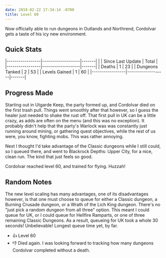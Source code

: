 ```yaml
---
date: 2018-02-22 17:34:14 -0700
title: Level 60
---
```

Now officially able to run dungeons in Outlands and Northrend, Cordolvar gets a taste of his icy new environment.

## Quick Stats

|-----------------|-------------------|-------|
|                 | Since Last Update | Total |
|-----------------|-------------------|-------|
| Deaths          | 1                 | 23    |
| Dungeons Tanked | 2                 | 53    |
| Levels Gained   | 1                 | 60    |
|-----------------|-------------------|-------|

## Progress Made

Starting out in Utgarde Keep, the party formed up, and Cordolvar died on the first trash pull. Things went smoothly after that however, so I guess the healer just needed to shake the rust off. That first pull in UK can be a little crazy, as adds are often on the menu (and this was no exception). It probably didn't help that the party's Warlock was was constantly just running around mining, or gathering quest objectives, while the rest of us were, you know, fighting mobs. This was rather annoying.

Next I thought I'd take advantage of the Classic dungeons while I still could, so I queued there, and went to Blackrock Depths: Upper City, for a nice, clean run. The kind that just feels so good.

Cordolvar reached level 60, and trained for flying. Huzzah!

## Random Notes

The new level scaling has many advantages, one of its disadvantages however, is that one must choose to queue for either a Classic dungeon, a Burning Crusade dungeon, or a Wrath of the Lich King dungeon. There's no "just pick a random dungeon from all three" option. This meant I could queue for UK, or I could queue for Hellfire Ramparts, or one of three remaining Classic Dungeons. As a result, queueing for UK took a whole 30 seconds! Unbelievable! Longest queue time yet, by far.

* &#x1f44d; Level 60
* &#x1f44e; Died again. I was looking forward to tracking how many dungeons Cordolvar completed without a death.
